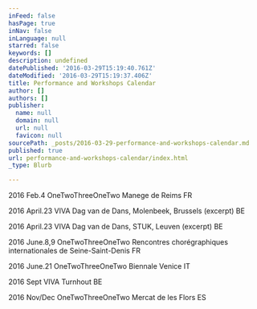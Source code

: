 ```yaml
---
inFeed: false
hasPage: true
inNav: false
inLanguage: null
starred: false
keywords: []
description: undefined
datePublished: '2016-03-29T15:19:40.761Z'
dateModified: '2016-03-29T15:19:37.406Z'
title: Performance and Workshops Calendar
author: []
authors: []
publisher:
  name: null
  domain: null
  url: null
  favicon: null
sourcePath: _posts/2016-03-29-performance-and-workshops-calendar.md
published: true
url: performance-and-workshops-calendar/index.html
_type: Blurb

---
```

2016 Feb.4 OneTwoThreeOneTwo Manege de Reims FR 

2016 April.23 VIVA Dag van de Dans, Molenbeek, Brussels (excerpt) BE

2016 April.23 VIVA Dag van de Dans, STUK, Leuven (excerpt) BE 

2016 June.8,9 OneTwoThreeOneTwo Rencontres chorégraphiques
internationales de Seine-Saint-Denis FR

2016 June.21 OneTwoThreeOneTwo Biennale Venice IT 

2016 Sept VIVA Turnhout BE 

2016 Nov/Dec OneTwoThreeOneTwo Mercat de les Flors ES